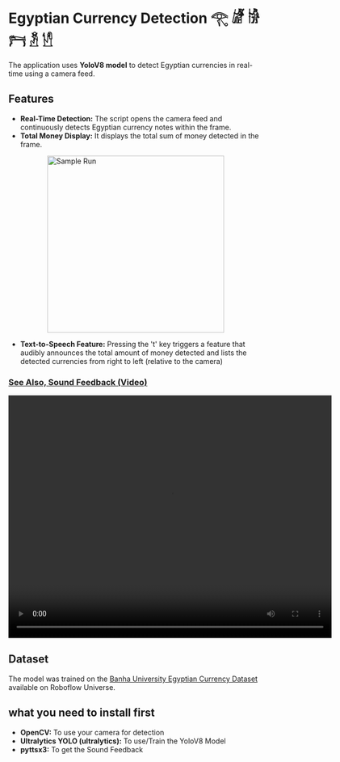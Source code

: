 # Egyptian Currency Detection 𓂀 𓁈 𓀛 𓁀 𓁳 𓀮 

The application uses **YoloV8 model** to detect Egyptian currencies in real-time using a camera feed.


## Features

- **Real-Time Detection:** The script opens the camera feed and continuously detects Egyptian currency notes within the frame.
- **Total Money Display:** It displays the total sum of money detected in the frame.

<div style="display: flex; justify-content: center; align-items: center;">
    
<img src="https://github.com/OmarMDiab/Sakr-Egyptian-Currency-Detection/blob/main/Sample_Runs/Counting_Currency.gif" alt="Sample Run" height = 350/>
</div>


  

- **Text-to-Speech Feature:** Pressing the 't' key triggers a feature that audibly announces the total amount of money detected and lists the detected currencies from right to left (relative to the camera)

### [See Also, Sound Feedback (Video)](https://drive.google.com/file/d/12EAiGe2aaU_pwLoC-RN-uz6NkXMH03Xr/preview)

<video width="640" height="480" controls autoplay>
  <source src="Sample_Runs/Sound_Feedback.mp4" type="video/mp4">
</video>






## Dataset
The model was trained on the 
[Banha University Egyptian Currency Dataset ](https://universe.roboflow.com/banha-university-dxs4z/egyptian-currency-psnkr/dataset/3)available on Roboflow Universe.

## what you need to install first
- **OpenCV:** To use your camera for detection
- **Ultralytics YOLO (ultralytics):** To use/Train the YoloV8 Model
- **pyttsx3:** To get the Sound Feedback

